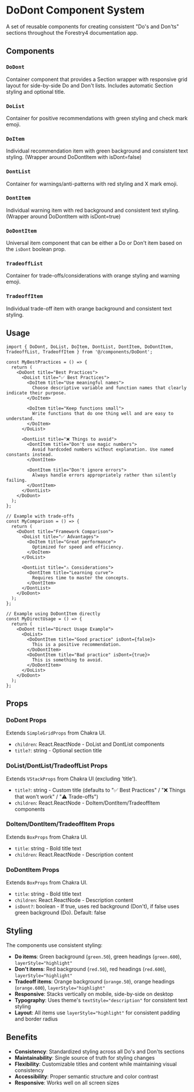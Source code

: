 # DoDont Component System

A set of reusable components for creating consistent "Do's and Don'ts" sections throughout the Forestry4 documentation app.

## Components

### `DoDont`
Container component that provides a Section wrapper with responsive grid layout for side-by-side Do and Don't lists. Includes automatic Section styling and optional title.

### `DoList` 
Container for positive recommendations with green styling and check mark emoji.

### `DoItem`
Individual recommendation item with green background and consistent text styling. (Wrapper around DoDontItem with isDont=false)

### `DontList`
Container for warnings/anti-patterns with red styling and X mark emoji.

### `DontItem`
Individual warning item with red background and consistent text styling. (Wrapper around DoDontItem with isDont=true)

### `DoDontItem`
Universal item component that can be either a Do or Don't item based on the `isDont` boolean prop.

### `TradeoffList`
Container for trade-offs/considerations with orange styling and warning emoji.

### `TradeoffItem`
Individual trade-off item with orange background and consistent text styling.

## Usage

```tsx
import { DoDont, DoList, DoItem, DontList, DontItem, DoDontItem, TradeoffList, TradeoffItem } from '@/components/DoDont';

const MyBestPractices = () => {
  return (
    <DoDont title="Best Practices">
      <DoList title="✅ Best Practices">
        <DoItem title="Use meaningful names">
          Choose descriptive variable and function names that clearly indicate their purpose.
        </DoItem>

        <DoItem title="Keep functions small">
          Write functions that do one thing well and are easy to understand.
        </DoItem>
      </DoList>

      <DontList title="❌ Things to avoid">
        <DontItem title="Don't use magic numbers">
          Avoid hardcoded numbers without explanation. Use named constants instead.
        </DontItem>

        <DontItem title="Don't ignore errors">
          Always handle errors appropriately rather than silently failing.
        </DontItem>
      </DontList>
    </DoDont>
  );
};

// Example with trade-offs
const MyComparison = () => {
  return (
    <DoDont title="Framework Comparison">
      <DoList title="✅ Advantages">
        <DoItem title="Great performance">
          Optimized for speed and efficiency.
        </DoItem>
      </DoList>

      <DontList title="⚠️ Considerations">
        <DontItem title="Learning curve">
          Requires time to master the concepts.
        </DontItem>
      </DontList>
    </DoDont>
  );
};

// Example using DoDontItem directly
const MyDirectUsage = () => {
  return (
    <DoDont title="Direct Usage Example">
      <DoList>
        <DoDontItem title="Good practice" isDont={false}>
          This is a positive recommendation.
        </DoDontItem>
        <DoDontItem title="Bad practice" isDont={true}>
          This is something to avoid.
        </DoDontItem>
      </DoList>
    </DoDont>
  );
};
```

## Props

### DoDont Props
Extends `SimpleGridProps` from Chakra UI.
- `children`: React.ReactNode - DoList and DontList components
- `title?`: string - Optional section title

### DoList/DontList/TradeoffList Props
Extends `VStackProps` from Chakra UI (excluding 'title').
- `title?`: string - Custom title (defaults to "✅ Best Practices" / "❌ Things that won't work" / "⚠️ Trade-offs")
- `children`: React.ReactNode - DoItem/DontItem/TradeoffItem components

### DoItem/DontItem/TradeoffItem Props
Extends `BoxProps` from Chakra UI.
- `title`: string - Bold title text
- `children`: React.ReactNode - Description content

### DoDontItem Props
Extends `BoxProps` from Chakra UI.
- `title`: string - Bold title text
- `children`: React.ReactNode - Description content
- `isDont?`: boolean - If true, uses red background (Don't), if false uses green background (Do). Default: false

## Styling

The components use consistent styling:
- **Do items**: Green background (`green.50`), green headings (`green.600`), `layerStyle="highlight"`
- **Don't items**: Red background (`red.50`), red headings (`red.600`), `layerStyle="highlight"`
- **Tradeoff items**: Orange background (`orange.50`), orange headings (`orange.600`), `layerStyle="highlight"`
- **Responsive**: Stacks vertically on mobile, side-by-side on desktop
- **Typography**: Uses theme's `textStyle="description"` for consistent text styling
- **Layout**: All items use `layerStyle="highlight"` for consistent padding and border radius

## Benefits

- **Consistency**: Standardized styling across all Do's and Don'ts sections
- **Maintainability**: Single source of truth for styling changes
- **Flexibility**: Customizable titles and content while maintaining visual consistency
- **Accessibility**: Proper semantic structure and color contrast
- **Responsive**: Works well on all screen sizes

